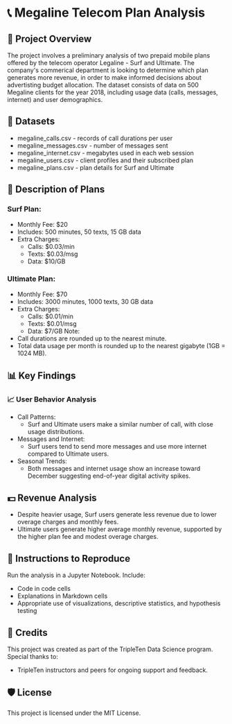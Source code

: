 # 📞 Megaline Telecom Plan Analysis

## 📝 Project Overview
The project involves a preliminary analysis of two prepaid mobile plans offered by the telecom operator Legaline - Surf and Ultimate. The company's commerical department is looking to determine which plan generates more revenue, in order to make informed decisions about advertisting budget allocation. 
The dataset consists of data on 500 Megaline clients for the year 2018, including usage data (calls, messages, internet) and user demographics. 

## 📂 Datasets
- megaline_calls.csv - records of call durations per user
- megaline_messages.csv - number of messages sent
- megaline_internet.csv - megabytes used in each web session
- megaline_users.csv - client profiles and their subscribed plan 
- megaline_plans.csv - plan details for Surf and Ultimate

## 💼 Description of Plans
### Surf Plan:
  - Monthly Fee: $20
  - Includes: 500 minutes, 50 texts, 15 GB data
  - Extra Charges:
      - Calls: $0.03/min
      - Texts: $0.03/msg
      - Data: $10/GB
### Ultimate Plan:
  - Monthly Fee: $70
  - Includes: 3000 minutes, 1000 texts, 30 GB data
  - Extra Charges:
      - Calls: $0.01/min
      - Texts: $0.01/msg
      - Data: $7/GB
  Note: 
  - Call durations are rounded up to the nearest minute.
  - Total data usage per month is rounded up to the nearest gigabyte (1GB = 1024 MB).

## 📊 Key Findings
### 📈 User Behavior Analysis
- Call Patterns:
    - Surf and Ultimate users make a similar number of call, with close usage distributions.
- Messages and Internet:
    - Surf users tend to send more messages and use more internet compared to Ultimate users.
- Seasonal Trends:
    - Both messages and internet usage show an increase toward December suggesting end-of-year digital activity spikes.

## 💵 Revenue Analysis
- Despite heavier usage, Surf users generate less revenue due to lower overage charges and monthly fees.
- Ultimate users generate higher average monthly revenue, supported by the higher plan fee and modest overage charges.

## 📓 Instructions to Reproduce
Run the analysis in a Jupyter Notebook. Include:
  - Code in code cells
  - Explanations in Markdown cells
  - Appropriate use of visualizations, descriptive statistics, and hypothesis testing

## 🤝 Credits
This project was created as part of the TripleTen Data Science program. Special thanks to:
  - TripleTen instructors and peers for ongoing support and feedback.

## 🛡️ License
This project is licensed under the MIT License.
